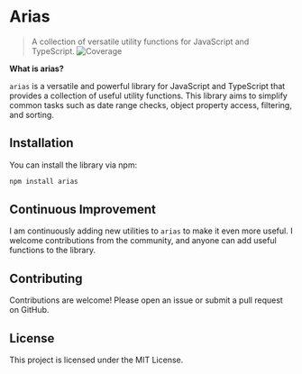 # Arias

> A collection of versatile utility functions for JavaScript and TypeScript.
![Coverage](https://github.com/asili2001/arias/tree/main/coverage/badge.svg)

**What is arias?**

`arias` is a versatile and powerful library for JavaScript and TypeScript that provides a collection of useful utility functions. This library aims to simplify common tasks such as date range checks, object property access, filtering, and sorting.

## Installation

You can install the library via npm:

````bash
npm install arias
````

## Continuous Improvement

I am continuously adding new utilities to `arias` to make it even more useful. I welcome contributions from the community, and anyone can add useful functions to the library.

## Contributing

Contributions are welcome! Please open an issue or submit a pull request on GitHub.

## License

This project is licensed under the MIT License.
